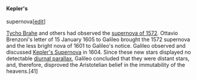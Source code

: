 #### Kepler's
supernova[[edit](/w/index.php?title=Galileo\_Galilei&action=edit&section=6
"Edit section: Kepler's supernova")]

[Tycho Brahe](/wiki/Tycho\_Brahe "Tycho Brahe") and others had observed the
[supernova of 1572](/wiki/Supernova\_of\_1572 "Supernova of 1572"). Ottavio
Brenzoni's letter of 15 January 1605 to Galileo brought the 1572 supernova and
the less bright nova of 1601 to Galileo's notice. Galileo observed and
discussed [Kepler's Supernova](/wiki/Kepler%27s\_Supernova "Kepler's
Supernova") in 1604. Since these new stars displayed no detectable [diurnal
parallax](/wiki/Parallax#Diurnal\_parallax "Parallax"), Galileo concluded that
they were distant stars, and, therefore, disproved the Aristotelian belief in
the immutability of the heavens.[41]
